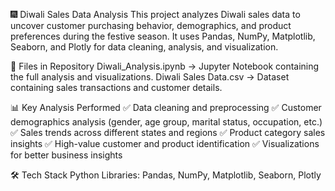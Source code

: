 🎆 Diwali Sales Data Analysis
This project analyzes Diwali sales data to uncover customer purchasing behavior, demographics, and product preferences during the festive season.
It uses Pandas, NumPy, Matplotlib, Seaborn, and Plotly for data cleaning, analysis, and visualization.

📂 Files in Repository
Diwali_Analysis.ipynb → Jupyter Notebook containing the full analysis and visualizations.
Diwali Sales Data.csv → Dataset containing sales transactions and customer details.

📊 Key Analysis Performed
✅ Data cleaning and preprocessing
✅ Customer demographics analysis (gender, age group, marital status, occupation, etc.)
✅ Sales trends across different states and regions
✅ Product category sales insights
✅ High-value customer and product identification
✅ Visualizations for better business insights

🛠️ Tech Stack
Python
Libraries: Pandas, NumPy, Matplotlib, Seaborn, Plotly
